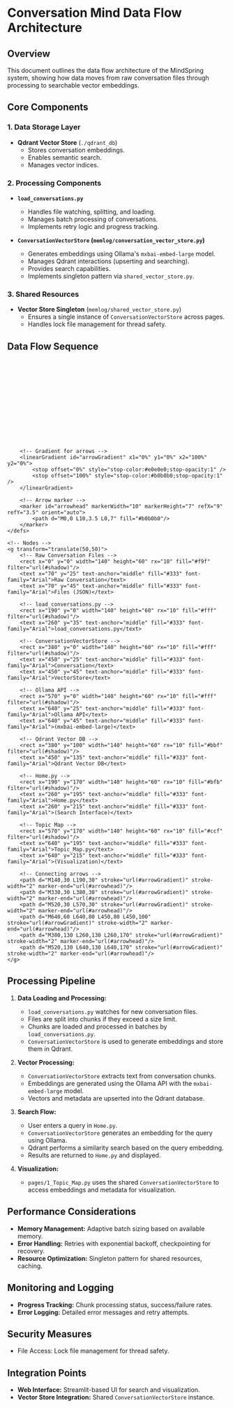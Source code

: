 # Conversation Mind Data Flow Architecture

## Overview

This document outlines the data flow architecture of the MindSpring system, showing how data moves from raw conversation files through processing to searchable vector embeddings.

## Core Components

### 1. Data Storage Layer

- **Qdrant Vector Store** (`./qdrant_db`)
    - Stores conversation embeddings.
    - Enables semantic search.
    - Manages vector indices.

### 2. Processing Components

- **`load_conversations.py`**
    - Handles file watching, splitting, and loading.
    - Manages batch processing of conversations.
    - Implements retry logic and progress tracking.

- **`ConversationVectorStore` (`memlog/conversation_vector_store.py`)**
    - Generates embeddings using Ollama's `mxbai-embed-large` model.
    - Manages Qdrant interactions (upserting and searching).
    - Provides search capabilities.
    - Implements singleton pattern via `shared_vector_store.py`.

### 3. Shared Resources

- **Vector Store Singleton** (`memlog/shared_vector_store.py`)
    - Ensures a single instance of `ConversationVectorStore` across pages.
    - Handles lock file management for thread safety.

## Data Flow Sequence

<svg xmlns="http://www.w3.org/2000/svg" viewBox="0 0 800 300">
    <!-- Definitions for filters and gradients -->
    <defs>
        <!-- Soft shadow -->
        <filter id="shadow" x="-20%" y="-20%" width="140%" height="140%">
            <feGaussianBlur in="SourceAlpha" stdDeviation="3"/>
            <feOffset dx="2" dy="2" result="offsetblur"/>
            <feComponentTransfer>
                <feFuncA type="linear" slope="0.2"/>
            </feComponentTransfer>
            <feMerge>
                <feMergeNode/>
                <feMergeNode in="SourceGraphic"/>
            </feMerge>
        </filter>

        <!-- Gradient for arrows -->
        <linearGradient id="arrowGradient" x1="0%" y1="0%" x2="100%" y2="0%">
            <stop offset="0%" style="stop-color:#e0e0e0;stop-opacity:1" />
            <stop offset="100%" style="stop-color:#b0b0b0;stop-opacity:1" />
        </linearGradient>

        <!-- Arrow marker -->
        <marker id="arrowhead" markerWidth="10" markerHeight="7" refX="9" refY="3.5" orient="auto">
            <path d="M0,0 L10,3.5 L0,7" fill="#b0b0b0"/>
        </marker>
    </defs>

    <!-- Nodes -->
    <g transform="translate(50,50)">
        <!-- Raw Conversation Files -->
        <rect x="0" y="0" width="140" height="60" rx="10" fill="#f9f" filter="url(#shadow)"/>
        <text x="70" y="25" text-anchor="middle" fill="#333" font-family="Arial">Raw Conversation</text>
        <text x="70" y="45" text-anchor="middle" fill="#333" font-family="Arial">Files (JSON)</text>

        <!-- load_conversations.py -->
        <rect x="190" y="0" width="140" height="60" rx="10" fill="#fff" filter="url(#shadow)"/>
        <text x="260" y="35" text-anchor="middle" fill="#333" font-family="Arial">load_conversations.py</text>

        <!-- ConversationVectorStore -->
        <rect x="380" y="0" width="140" height="60" rx="10" fill="#fff" filter="url(#shadow)"/>
        <text x="450" y="25" text-anchor="middle" fill="#333" font-family="Arial">Conversation</text>
        <text x="450" y="45" text-anchor="middle" fill="#333" font-family="Arial">VectorStore</text>

        <!-- Ollama API -->
        <rect x="570" y="0" width="140" height="60" rx="10" fill="#fff" filter="url(#shadow)"/>
        <text x="640" y="25" text-anchor="middle" fill="#333" font-family="Arial">Ollama API</text>
        <text x="640" y="45" text-anchor="middle" fill="#333" font-family="Arial">(mxbai-embed-large)</text>

        <!-- Qdrant Vector DB -->
        <rect x="380" y="100" width="140" height="60" rx="10" fill="#bbf" filter="url(#shadow)"/>
        <text x="450" y="135" text-anchor="middle" fill="#333" font-family="Arial">Qdrant Vector DB</text>

        <!-- Home.py -->
        <rect x="190" y="170" width="140" height="60" rx="10" fill="#bfb" filter="url(#shadow)"/>
        <text x="260" y="195" text-anchor="middle" fill="#333" font-family="Arial">Home.py</text>
        <text x="260" y="215" text-anchor="middle" fill="#333" font-family="Arial">(Search Interface)</text>

        <!-- Topic Map -->
        <rect x="570" y="170" width="140" height="60" rx="10" fill="#ccf" filter="url(#shadow)"/>
        <text x="640" y="195" text-anchor="middle" fill="#333" font-family="Arial">Topic_Map.py</text>
        <text x="640" y="215" text-anchor="middle" fill="#333" font-family="Arial">(Visualization)</text>

        <!-- Connecting arrows -->
        <path d="M140,30 L190,30" stroke="url(#arrowGradient)" stroke-width="2" marker-end="url(#arrowhead)"/>
        <path d="M330,30 L380,30" stroke="url(#arrowGradient)" stroke-width="2" marker-end="url(#arrowhead)"/>
        <path d="M520,30 L570,30" stroke="url(#arrowGradient)" stroke-width="2" marker-end="url(#arrowhead)"/>
        <path d="M640,60 L640,80 L450,80 L450,100" stroke="url(#arrowGradient)" stroke-width="2" marker-end="url(#arrowhead)"/>
        <path d="M380,130 L260,130 L260,170" stroke="url(#arrowGradient)" stroke-width="2" marker-end="url(#arrowhead)"/>
        <path d="M520,130 L640,130 L640,170" stroke="url(#arrowGradient)" stroke-width="2" marker-end="url(#arrowhead)"/>
    </g>
</svg>

## Processing Pipeline

1. **Data Loading and Processing:**

   - `load_conversations.py` watches for new conversation files.
   - Files are split into chunks if they exceed a size limit.
   - Chunks are loaded and processed in batches by `load_conversations.py`.
   - `ConversationVectorStore` is used to generate embeddings and store them in Qdrant.

2. **Vector Processing:**

   - `ConversationVectorStore` extracts text from conversation chunks.
   - Embeddings are generated using the Ollama API with the `mxbai-embed-large` model.
   - Vectors and metadata are upserted into the Qdrant database.

3. **Search Flow:**

   - User enters a query in `Home.py`.
   - `ConversationVectorStore` generates an embedding for the query using Ollama.
   - Qdrant performs a similarity search based on the query embedding.
   - Results are returned to `Home.py` and displayed.

4. **Visualization:**
    - `pages/1_Topic_Map.py` uses the shared `ConversationVectorStore` to access embeddings and metadata for visualization.


## Performance Considerations

- **Memory Management:** Adaptive batch sizing based on available memory.
- **Error Handling:** Retries with exponential backoff, checkpointing for recovery.
- **Resource Optimization:** Singleton pattern for shared resources, caching.

## Monitoring and Logging

- **Progress Tracking:** Chunk processing status, success/failure rates.
- **Error Logging:** Detailed error messages and retry attempts.

## Security Measures

- File Access: Lock file management for thread safety.


## Integration Points

- **Web Interface:** Streamlit-based UI for search and visualization.
- **Vector Store Integration:** Shared `ConversationVectorStore` instance.
